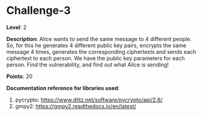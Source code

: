 # Challenge-3
  
**Level**: 2  
  
**Description**: Alice wants to send the same message to 4 different people. So, for this he generates 4 different public key pairs, encrypts the same message 4 times, generates the corresponding ciphertexts and sends each ciphertext to each person. We have the public key parameters for each person. Find the vulnerability, and find out what Alice is sending!  
  
**Points**: 20  
  

**Documentation reference for libraries used**:
1. pycrypto: https://www.dlitz.net/software/pycrypto/api/2.6/
2. gmpy2: https://gmpy2.readthedocs.io/en/latest/